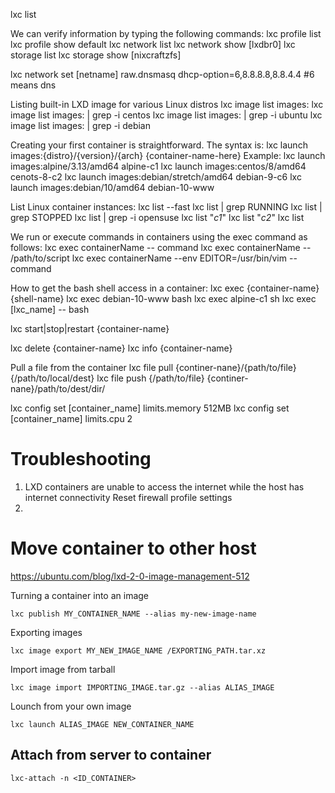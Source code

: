 lxc list

We can verify information by typing the following commands:
lxc profile list
lxc profile show default
lxc network list
lxc network show [lxdbr0]
lxc storage list
lxc storage show [nixcraftzfs]

lxc network set [netname] raw.dnsmasq dhcp-option=6,8.8.8.8,8.8.4.4  #6 means dns 


Listing built-in LXD image for various Linux distros
lxc image list images:
lxc image list images: | grep -i centos
lxc image list images: | grep -i ubuntu
lxc image list images: | grep -i debian


Creating your first container is straightforward. The syntax is:
lxc launch images:{distro}/{version}/{arch} {container-name-here}
Example:
lxc launch images:alpine/3.13/amd64 alpine-c1
lxc launch images:centos/8/amd64 cenots-8-c2
lxc launch images:debian/stretch/amd64 debian-9-c6
lxc launch images:debian/10/amd64 debian-10-www


List Linux container instances:
lxc list --fast
lxc list | grep RUNNING
lxc list | grep STOPPED
lxc list | grep -i opensuse
lxc list "*c1*"
lxc list "*c2*"
lxc list


We run or execute commands in containers using the exec command as follows:
lxc exec containerName -- command
lxc exec containerName -- /path/to/script
lxc exec containerName --env EDITOR=/usr/bin/vim -- command


How to get the bash shell access in a container:
lxc exec {container-name} {shell-name}
lxc exec debian-10-www bash
lxc exec alpine-c1 sh
lxc exec [lxc_name] -- bash


lxc start|stop|restart {container-name}

lxc delete {container-name}
lxc info {container-name}


Pull a file from the container
lxc file pull {continer-nane}/{path/to/file} {/path/to/local/dest}
lxc file push {/path/to/file} {continer-nane}/path/to/dest/dir/


lxc config set [container_name] limits.memory 512MB
lxc config set [container_name] limits.cpu 2

Troubleshooting
====================================================================================
1.  LXD containers are unable to access the internet while the host has internet connectivity
    Reset firewall profile settings
2. 


Move container to other host
====================================================================================
https://ubuntu.com/blog/lxd-2-0-image-management-512

Turning a container into an image

`lxc publish MY_CONTAINER_NAME --alias my-new-image-name`

Exporting images

`lxc image export MY_NEW_IMAGE_NAME /EXPORTING_PATH.tar.xz`

Import image from tarball

`lxc image import IMPORTING_IMAGE.tar.gz --alias ALIAS_IMAGE`

Lounch from your own image

`lxc launch ALIAS_IMAGE NEW_CONTAINER_NAME`


## Attach from server to container
`lxc-attach -n <ID_CONTAINER>`